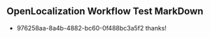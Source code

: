 ## OpenLocalization Workflow Test MarkDown

* 976258aa-8a4b-4882-bc60-0f488bc3a5f2 
thanks!



<!--HONumber=Feb16_HO3-->
